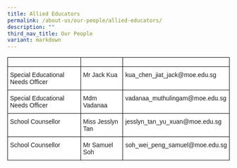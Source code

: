 ```yaml
---
title: Allied Educators
permalink: /about-us/our-people/allied-educators/
description: ""
third_nav_title: Our People
variant: markdown
---
```

<style type="text/css">
.tg  {border-collapse:collapse;border-spacing:0;}
.tg td{border-color:black;border-style:solid;border-width:1px;font-family:Arial, sans-serif;font-size:14px;
  overflow:hidden;padding:10px 5px;word-break:normal;}
.tg th{border-color:black;border-style:solid;border-width:1px;font-family:Arial, sans-serif;font-size:14px;
  font-weight:normal;overflow:hidden;padding:10px 5px;word-break:normal;}
.tg .tg-ktyi{background-color:#FFF;text-align:left;vertical-align:top}
</style>
<table class="tg">
<thead>
			<tr>
			<td></td>
			<td></td>
			<td></td>
		</tr>
  <tr>
    <th class="tg-ktyi">Special Educational Needs Officer</th>
    <th class="tg-ktyi">Mr Jack Kua</th>
    <th class="tg-ktyi">kua_chen_jiat_jack@moe.edu.sg</th>
  </tr>
</thead>
<tbody>
  <tr>
    <td class="tg-ktyi">Special Educational Needs Officer</td>
    <td class="tg-ktyi">Mdm Vadanaa</td>
    <td class="tg-ktyi">vadanaa_muthulingam@moe.edu.sg</td>
  </tr>
  <tr>
    <td class="tg-ktyi">School Counsellor</td>
    <td class="tg-ktyi">Miss Jesslyn Tan</td>
    <td class="tg-ktyi">jesslyn_tan_yu_xuan@moe.edu.sg</td>
  </tr>
	<tr>
    <td class="tg-ktyi">School Counsellor</td>
    <td class="tg-ktyi">Mr Samuel Soh</td>
    <td class="tg-ktyi">soh_wei_peng_samuel@moe.edu.sg</td>
  </tr>
	<tr>
	</tr>
</tbody>
</table>